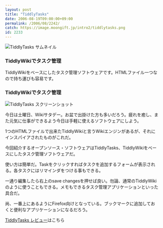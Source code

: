 ```yaml
---
layout: post
title: "TiddlyTasks"
date: 2006-08-19T09:00:00+09:00
permalink: /2006/08/2242/
catch: https://image.moongift.jp/intro2/tiddlytasks.png
id: 2233
---
```

 ![TiddlyTasks サムネイル](https://image.moongift.jp/intro2/tiddlytasks.t.png "TiddlyTasks サムネイル")
  

### TiddlyWikiでタスク管理
  
TiddlyWikiをベースにしたタスク管理ソフトウェアです。HTMLファイル一つなので持ち運びも容易です。  
<!--more-->  

### TiddlyWikiでタスク管理
  

![TiddlyTasks スクリーンショット](https://image.moongift.jp/intro2/tiddlytasks.png "TiddlyTasks スクリーンショット")

  

今日は土曜日、Wikiサタデー。お盆で出掛けた方も多いだろう。疲れを癒し、また元気に仕事ができるよう今日は手軽に使えるソフトウェアにしよう。

  

1つのHTMLファイルで出来たTiddlyWikiと言うWikiエンジンがあるが、それにインスパイアされたものがこれだ。

  

今回紹介するオープンソース・ソフトウェアはTiddlyTasks、TiddlyWikiをベースにしたタスク管理ソフトウェアだ。

  

使い方は簡単だ。Taskをクリックすればタスクを追加するフォームが表示される。各タスクにはリマインダをつける事もできる。

  

一通り編集したら右上のsave changesを押せば良い。勿論、通常のTiddlyWikiのように使うこともできる。メモもできるタスク管理アプリケーションといった具合だ。

  

尚、一番上にあるようにFirefox向けとなっている。ブックマークに追加しておくと便利なアプリケーションになるだろう。

  

[TiddlyTasks レビュー](http://oss.moongift.jp/review/i-2244.html)はこちら

